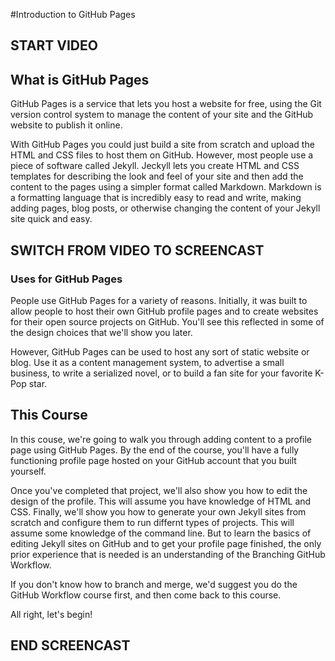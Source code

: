 #Introduction to GitHub Pages


## START VIDEO

## What is GitHub Pages

GitHub Pages is a service that lets you host a website for free, using the Git version control system to manage the content of your site and the GitHub website to publish it online.

With GitHub Pages you could just build a site from scratch and upload the HTML and CSS files to host them on GitHub. However, most people use a piece of software called Jekyll. Jeckyll lets you create HTML and CSS templates for describing the look and feel of your site and then add the content to the pages using a simpler format called Markdown. Markdown is a formatting language that is incredibly easy to read and write, making adding pages, blog posts, or otherwise changing the content of your Jekyll site quick and easy.

## SWITCH FROM VIDEO TO SCREENCAST

### Uses for GitHub Pages

People use GitHub Pages for a variety of reasons. Initially, it was built to allow people to host their own GitHub profile pages and to create websites for their open source projects on GitHub. You'll see this reflected in some of the design choices that we'll show you later.

However, GitHub Pages can be used to host any sort of static website or blog. Use it as a content management system, to advertise a small business, to write a serialized novel, or to build a fan site for your favorite K-Pop star. 


## This Course

In this couse, we're going to walk you through adding content to a profile page using GitHub Pages. By the end of the course, you'll have a fully functioning profile page hosted on your GitHub account that you built yourself.

Once you've completed that project, we'll also show you how to edit the design of the profile. This will assume you have knowledge of HTML and CSS. Finally, we'll show you how to generate your own Jekyll sites from scratch and configure them to run differnt types of projects. This will assume some knowledge of the command line. But to learn the basics of editing Jekyll sites on GitHub and to get your profile page finished, the only prior experience that is needed is an understanding of the Branching GitHub Workflow. 

If you don't know how to branch and merge, we'd suggest you do the GitHub Workflow course first, and then come back to this course.

All right, let's begin!

## END SCREENCAST
